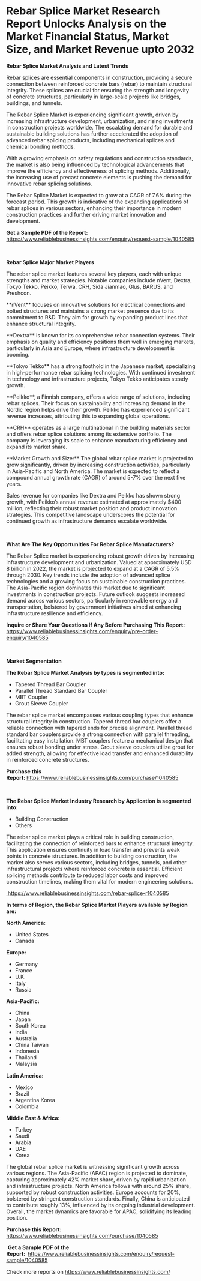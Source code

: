 <p><h1>Rebar Splice Market Research Report Unlocks Analysis on the Market Financial Status, Market Size, and Market Revenue upto 2032</h1></p><p><strong>Rebar Splice Market Analysis and Latest Trends</strong></p>
<p><p>Rebar splices are essential components in construction, providing a secure connection between reinforced concrete bars (rebar) to maintain structural integrity. These splices are crucial for ensuring the strength and longevity of concrete structures, particularly in large-scale projects like bridges, buildings, and tunnels.</p><p>The Rebar Splice Market is experiencing significant growth, driven by increasing infrastructure development, urbanization, and rising investments in construction projects worldwide. The escalating demand for durable and sustainable building solutions has further accelerated the adoption of advanced rebar splicing products, including mechanical splices and chemical bonding methods. </p><p>With a growing emphasis on safety regulations and construction standards, the market is also being influenced by technological advancements that improve the efficiency and effectiveness of splicing methods. Additionally, the increasing use of precast concrete elements is pushing the demand for innovative rebar splicing solutions.</p><p>The Rebar Splice Market is expected to grow at a CAGR of 7.6% during the forecast period. This growth is indicative of the expanding applications of rebar splices in various sectors, enhancing their importance in modern construction practices and further driving market innovation and development.</p></p>
<p><strong>Get a Sample PDF of the Report:&nbsp;</strong> <a href="https://www.reliablebusinessinsights.com/enquiry/request-sample/1040585?utm_campaign=2330&utm_medium=2&utm_source=Github&utm_content=ia&utm_term=19022025&utm_id=rebar-splice">https://www.reliablebusinessinsights.com/enquiry/request-sample/1040585</a></p>
<p>&nbsp;</p>
<p><strong>Rebar Splice Major Market Players</strong></p>
<p><p>The rebar splice market features several key players, each with unique strengths and market strategies. Notable companies include nVent, Dextra, Tokyo Tekko, Peikko, Terwa, CRH, Sida Jianmao, Glus, BARUS, and Preshcon.</p><p>**nVent** focuses on innovative solutions for electrical connections and bolted structures and maintains a strong market presence due to its commitment to R&D. They aim for growth by expanding product lines that enhance structural integrity.</p><p>**Dextra** is known for its comprehensive rebar connection systems. Their emphasis on quality and efficiency positions them well in emerging markets, particularly in Asia and Europe, where infrastructure development is booming.</p><p>**Tokyo Tekko** has a strong foothold in the Japanese market, specializing in high-performance rebar splicing technologies. With continued investment in technology and infrastructure projects, Tokyo Tekko anticipates steady growth.</p><p>**Peikko**, a Finnish company, offers a wide range of solutions, including rebar splices. Their focus on sustainability and increasing demand in the Nordic region helps drive their growth. Peikko has experienced significant revenue increases, attributing this to expanding global operations.</p><p>**CRH** operates as a large multinational in the building materials sector and offers rebar splice solutions among its extensive portfolio. The company is leveraging its scale to enhance manufacturing efficiency and expand its market share.</p><p>**Market Growth and Size:** The global rebar splice market is projected to grow significantly, driven by increasing construction activities, particularly in Asia-Pacific and North America. The market is expected to reflect a compound annual growth rate (CAGR) of around 5-7% over the next five years.</p><p>Sales revenue for companies like Dextra and Peikko has shown strong growth, with Peikko’s annual revenue estimated at approximately $400 million, reflecting their robust market position and product innovation strategies. This competitive landscape underscores the potential for continued growth as infrastructure demands escalate worldwide.</p></p>
<p>&nbsp;</p>
<p><strong>What Are The Key Opportunities For Rebar Splice Manufacturers?</strong></p>
<p><p>The Rebar Splice market is experiencing robust growth driven by increasing infrastructure development and urbanization. Valued at approximately USD 8 billion in 2022, the market is projected to expand at a CAGR of 5.5% through 2030. Key trends include the adoption of advanced splice technologies and a growing focus on sustainable construction practices. The Asia-Pacific region dominates this market due to significant investments in construction projects. Future outlook suggests increased demand across various sectors, particularly in renewable energy and transportation, bolstered by government initiatives aimed at enhancing infrastructure resilience and efficiency.</p></p>
<p><strong>Inquire or Share Your Questions If Any Before Purchasing This Report:</strong> <a href="https://www.reliablebusinessinsights.com/enquiry/pre-order-enquiry/1040585?utm_campaign=2330&utm_medium=2&utm_source=Github&utm_content=ia&utm_term=19022025&utm_id=rebar-splice">https://www.reliablebusinessinsights.com/enquiry/pre-order-enquiry/1040585</a></p>
<p>&nbsp;</p>
<p><strong>Market Segmentation</strong></p>
<p><strong>The Rebar Splice Market Analysis by types is segmented into:</strong></p>
<p><ul><li>Tapered Thread Bar Coupler</li><li>Parallel Thread Standard Bar Coupler</li><li>MBT Coupler</li><li>Grout Sleeve Coupler</li></ul></p>
<p><p>The rebar splice market encompasses various coupling types that enhance structural integrity in construction. Tapered thread bar couplers offer a reliable connection with tapered ends for precise alignment. Parallel thread standard bar couplers provide a strong connection with parallel threading, facilitating easy installation. MBT couplers feature a mechanical design that ensures robust bonding under stress. Grout sleeve couplers utilize grout for added strength, allowing for effective load transfer and enhanced durability in reinforced concrete structures.</p></p>
<p><strong>Purchase this Report:&nbsp;</strong><a href="https://www.reliablebusinessinsights.com/purchase/1040585?utm_campaign=2330&utm_medium=2&utm_source=Github&utm_content=ia&utm_term=19022025&utm_id=rebar-splice">https://www.reliablebusinessinsights.com/purchase/1040585</a></p>
<p>&nbsp;</p>
<p><strong>The Rebar Splice Market Industry Research by Application is segmented into:</strong></p>
<p><ul><li>Building Construction</li><li>Others</li></ul></p>
<p><p>The rebar splice market plays a critical role in building construction, facilitating the connection of reinforced bars to enhance structural integrity. This application ensures continuity in load transfer and prevents weak points in concrete structures. In addition to building construction, the market also serves various sectors, including bridges, tunnels, and other infrastructural projects where reinforced concrete is essential. Efficient splicing methods contribute to reduced labor costs and improved construction timelines, making them vital for modern engineering solutions.</p></p>
<p><a href="https://www.reliablebusinessinsights.com/rebar-splice-r1040585?utm_campaign=2330&utm_medium=2&utm_source=Github&utm_content=ia&utm_term=19022025&utm_id=rebar-splice">&nbsp;https://www.reliablebusinessinsights.com/rebar-splice-r1040585</a></p>
<p><strong>In terms of Region, the Rebar Splice Market Players available by Region are:</strong></p>
<p>
    <p> <strong> North America: </strong>
        <ul>
            <li>United States</li>
            <li>Canada</li>
        </ul>
        </p> 
    <p> <strong> Europe: </strong>
        <ul>
            <li>Germany</li>
            <li>France</li>
            <li>U.K.</li>
            <li>Italy</li>
            <li>Russia</li>
        </ul>
        </p> 
    <p> <strong> Asia-Pacific: </strong>
        <ul>
            <li>China</li>
            <li>Japan</li>
            <li>South Korea</li>
            <li>India</li>
            <li>Australia</li>
            <li>China Taiwan</li>
            <li>Indonesia</li>
            <li>Thailand</li>
            <li>Malaysia</li>
        </ul>
        </p> 
    <p> <strong> Latin America: </strong>
        <ul>
            <li>Mexico</li>
            <li>Brazil</li>
            <li>Argentina Korea</li>
            <li>Colombia</li>
        </ul>
        </p> 
    <p> <strong> Middle East & Africa: </strong>
        <ul>
            <li>Turkey</li>
            <li>Saudi</li>
            <li>Arabia</li>
            <li>UAE</li>
            <li>Korea</li>
        </ul>
    </p>
    </p>
<p><p>The global rebar splice market is witnessing significant growth across various regions. The Asia-Pacific (APAC) region is projected to dominate, capturing approximately 42% market share, driven by rapid urbanization and infrastructure projects. North America follows with around 25% share, supported by robust construction activities. Europe accounts for 20%, bolstered by stringent construction standards. Finally, China is anticipated to contribute roughly 13%, influenced by its ongoing industrial development. Overall, the market dynamics are favorable for APAC, solidifying its leading position.</p></p>
<p><strong>Purchase this Report: </strong><a href="https://www.reliablebusinessinsights.com/purchase/1040585?utm_campaign=2330&utm_medium=2&utm_source=Github&utm_content=ia&utm_term=19022025&utm_id=rebar-splice">https://www.reliablebusinessinsights.com/purchase/1040585</a></p>
<p>&nbsp;<strong>Get a Sample PDF of the Report:&nbsp;&nbsp;</strong><a href="https://www.reliablebusinessinsights.com/enquiry/request-sample/1040585?utm_campaign=2330&utm_medium=2&utm_source=Github&utm_content=ia&utm_term=19022025&utm_id=rebar-splice">https://www.reliablebusinessinsights.com/enquiry/request-sample/1040585</a></p>
<p><strong></strong></p>
<p>Check more reports on <a href="https://www.reliablebusinessinsights.com/?utm_campaign=2330&utm_medium=2&utm_source=Github&utm_content=ia&utm_term=19022025&utm_id=rebar-splice">https://www.reliablebusinessinsights.com/</a></p>